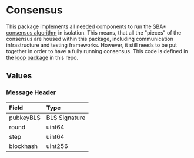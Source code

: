 # Consensus

This package implements all needed components to run the [SBA\* consensus algorithm](./consensus.md) in isolation. This means, that all the "pieces" of the consensus are housed within this package, including communication infrastructure and testing frameworks. However, it still needs to be put together in order to have a fully running consensus. This code is defined in the [loop package](../loop/README.md) in this repo.

## Values

### Message Header

| Field | Type |
| :--- | :--- |
| pubkeyBLS | BLS Signature |
| round | uint64 |
| step | uint64 |
| blockhash | uint256 |

